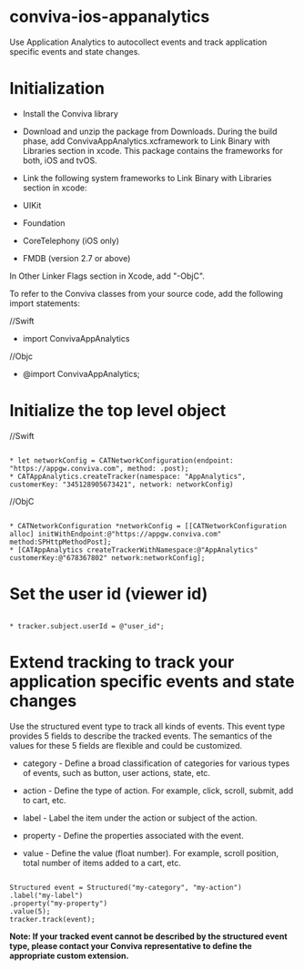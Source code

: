 # conviva-ios-appanalytics
Use Application Analytics to autocollect events and track application specific events and state changes.

# Initialization

* Install the Conviva library

* Download and unzip the package from Downloads. During the build phase, add ConvivaAppAnalytics.xcframework to Link Binary with Libraries section in xcode. This package contains the frameworks for both, iOS and tvOS.

* Link the following system frameworks to Link Binary with Libraries section in xcode:

* UIKit

* Foundation

* CoreTelephony (iOS only)

* FMDB (version 2.7 or above)

In Other Linker Flags section in Xcode, add "-ObjC".

To refer to the Conviva classes from your source code, add the following import statements:

//Swift
* import ConvivaAppAnalytics

//Objc
* @import ConvivaAppAnalytics;

# Initialize the top level object

//Swift
```

* let networkConfig = CATNetworkConfiguration(endpoint: "https://appgw.conviva.com", method: .post);
* CATAppAnalytics.createTracker(namespace: "AppAnalytics", customerKey: "345128905673421", network: networkConfig)

```

//ObjC
```

* CATNetworkConfiguration *networkConfig = [[CATNetworkConfiguration alloc] initWithEndpoint:@"https://appgw.conviva.com" method:SPHttpMethodPost];
* [CATAppAnalytics createTrackerWithNamespace:@"AppAnalytics" customerKey:@"678367802" network:networkConfig];

```

# Set the user id (viewer id)
```

* tracker.subject.userId = @"user_id";

```

# Extend tracking to track your application specific events and state changes
Use the structured event type to track all kinds of events. This event type provides 5 fields to describe the tracked events. The semantics of the values for these 5 fields are flexible and could be customized.

* category - Define a broad classification of categories for various types of events, such as button, user actions, state, etc.

* action - Define the type of action. For example, click, scroll, submit, add to cart, etc.

* label - Label the item under the action or subject of the action.

* property - Define the properties associated with the event.

* value - Define the value (float number). For example, scroll position, total number of items added to a cart, etc.

```

Structured event = Structured("my-category", "my-action")
.label("my-label")
.property("my-property")
.value(5);
tracker.track(event);

```

**Note: If your tracked event cannot be described by the structured event type, please contact your Conviva representative to define the appropriate custom extension.**

